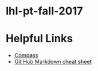 # lhl-pt-fall-2017

# Helpful Links
* [Compass](http://pt-web-compass2.lighthouselabs.ca/)
* [Git Hub Markdown cheat sheet](https://github.com/adam-p/markdown-here/wiki/Markdown-Cheatsheet)
